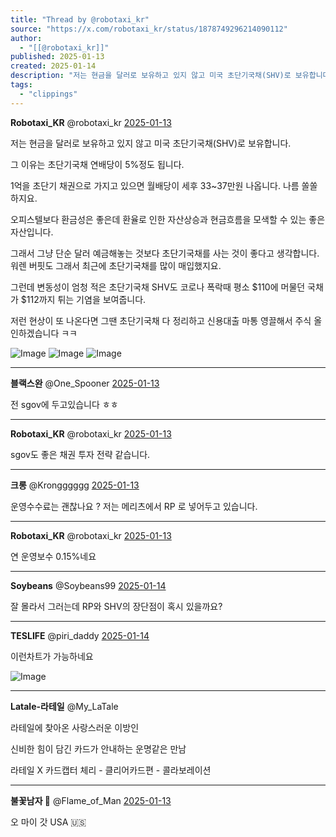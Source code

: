 ```yaml
---
title: "Thread by @robotaxi_kr"
source: "https://x.com/robotaxi_kr/status/1878749296214090112"
author:
  - "[[@robotaxi_kr]]"
published: 2025-01-13
created: 2025-01-14
description: "저는 현금을 달러로 보유하고 있지 않고 미국 초단기국채(SHV)로 보유합니다. 그 이유는 초단기국채 연배당이 5%정도 됩니다. 1억을 초단기 채권으로 가지고 있으면 월배당이 세후 33~37만원 나옵니다. 나름 쏠쏠하지요. 오피스텔보다 환금성은"
tags:
  - "clippings"
---
```

**Robotaxi\_KR** @robotaxi\_kr [2025-01-13](https://x.com/robotaxi_kr/status/1878749296214090112)

저는 현금을 달러로 보유하고 있지 않고 미국 초단기국채(SHV)로 보유합니다.

그 이유는 초단기국채 연배당이 5%정도 됩니다.

1억을 초단기 채권으로 가지고 있으면 월배당이 세후 33~37만원 나옵니다. 나름 쏠쏠하지요.

오피스텔보다 환금성은 좋은데 환율로 인한 자산상승과 현금흐름을 모색할 수 있는 좋은 자산입니다.

그래서 그냥 단순 달러 예금해놓는 것보다 초단기국채를 사는 것이 좋다고 생각합니다. 워렌 버핏도 그래서 최근에 초단기국채를 많이 매입했지요.

그런데 변동성이 엄청 적은 초단기국채 SHV도 코로나 폭락때 평소 $110에 머물던 국채가 $112까지 튀는 기염을 보여줍니다.

저런 현상이 또 나온다면 그땐 초단기국채 다 정리하고 신용대출 마통 영끌해서 주식 올인하겠습니다 ㅋㅋ

![Image](https://pbs.twimg.com/media/GhKohn8bcAAcAzU?format=jpg&name=large) ![Image](https://pbs.twimg.com/media/GhKohn7acAAlXbE?format=jpg&name=large) ![Image](https://pbs.twimg.com/media/GhKohn-aAAIx_HJ?format=jpg&name=large)

---

**블랙스완** @One\_Spooner [2025-01-13](https://x.com/One_Spooner/status/1878750111649640629)

전 sgov에 두고있습니다 ㅎㅎ

---

**Robotaxi\_KR** @robotaxi\_kr [2025-01-13](https://x.com/robotaxi_kr/status/1878751560546840923)

sgov도 좋은 채권 투자 전략 같습니다.

---

**크롱** @Krongggggg [2025-01-13](https://x.com/Krongggggg/status/1878790194641699087)

운영수수료는 괜찮나요 ? 저는 메리츠에서 RP 로 넣어두고 있습니다.

---

**Robotaxi\_KR** @robotaxi\_kr [2025-01-13](https://x.com/robotaxi_kr/status/1878931940390363331)

연 운영보수 0.15%네요

---

**Soybeans** @Soybeans99 [2025-01-14](https://x.com/Soybeans99/status/1878962709368365343)

잘 몰라서 그러는데 RP와 SHV의 장단점이 혹시 있을까요?

---

**TESLIFE** @piri\_daddy [2025-01-14](https://x.com/piri_daddy/status/1878993712250064942)

이런차트가 가능하네요

![Image](https://pbs.twimg.com/media/GhOG0ghaMAAiKkq?format=jpg&name=large)

---

**Latale-라테일** @My\_LaTale

라테일에 찾아온 사랑스러운 이방인

신비한 힘이 담긴 카드가 안내하는 운명같은 만남

라테일 X 카드캡터 체리 - 클리어카드편 - 콜라보레이션

---

**불꽃남자 ** @Flame\_of\_Man [2025-01-13](https://x.com/Flame_of_Man/status/1878919412683874569)

오 마이 갓 USA 🇺🇸